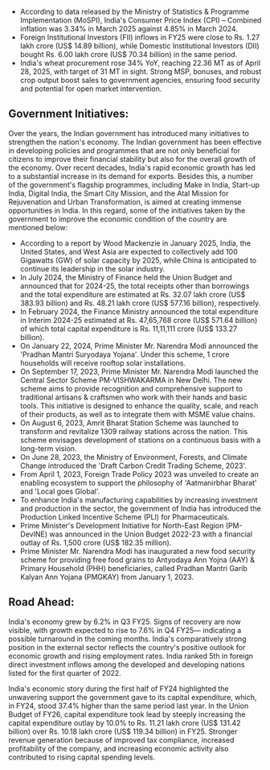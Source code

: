* According to data released by the Ministry of Statistics & Programme Implementation (MoSPI), India's Consumer Price Index (CPI) – Combined inflation was 3.34% in March 2025 against 4.85% in March 2024.
* Foreign Institutional Investors (FII) inflows in FY25 were close to Rs. 1.27 lakh crore (US$ 14.89 billion), while Domestic Institutional Investors (DII) bought Rs. 6.00 lakh crore (US$ 70.34 billion) in the same period.
* India's wheat procurement rose 34% YoY, reaching 22.36 MT as of April 28, 2025, with target of 31 MT in sight. Strong MSP, bonuses, and robust crop output boost sales to government agencies, ensuring food security and potential for open market intervention.

## Government Initiatives:

Over the years, the Indian government has introduced many initiatives to strengthen the nation's economy. The Indian government has been effective in developing policies and programmes that are not only beneficial for citizens to improve their financial stability but also for the overall growth of the economy. Over recent decades, India's rapid economic growth has led to a substantial increase in its demand for exports. Besides this, a number of the government's flagship programmes, including Make in India, Start-up India, Digital India, the Smart City Mission, and the Atal Mission for Rejuvenation and Urban Transformation, is aimed at creating immense opportunities in India. In this regard, some of the initiatives taken by the government to improve the economic condition of the country are mentioned below:

* According to a report by Wood Mackenzie in January 2025, India, the United States, and West Asia are expected to collectively add 100 Gigawatts (GW) of solar capacity by 2025, while China is anticipated to continue its leadership in the solar industry.
* In July 2024, the Ministry of Finance held the Union Budget and announced that for 2024-25, the total receipts other than borrowings and the total expenditure are estimated at Rs. 32.07 lakh crore (US$ 383.93 billion) and Rs. 48.21 lakh crore (US$ 577.16 billion), respectively.
* In February 2024, the Finance Ministry announced the total expenditure in Interim 2024-25 estimated at Rs. 47,65,768 crore (US$ 571.64 billion) of which total capital expenditure is Rs. 11,11,111 crore (US$ 133.27 billion).
* On January 22, 2024, Prime Minister Mr. Narendra Modi announced the 'Pradhan Mantri Suryodaya Yojana'. Under this scheme, 1 crore households will receive rooftop solar installations.
* On September 17, 2023, Prime Minister Mr. Narendra Modi launched the Central Sector Scheme PM-VISHWAKARMA in New Delhi. The new scheme aims to provide recognition and comprehensive support to traditional artisans & craftsmen who work with their hands and basic tools. This initiative is designed to enhance the quality, scale, and reach of their products, as well as to integrate them with MSME value chains.
* On August 6, 2023, Amrit Bharat Station Scheme was launched to transform and revitalize 1309 railway stations across the nation. This scheme envisages development of stations on a continuous basis with a long-term vision.
* On June 28, 2023, the Ministry of Environment, Forests, and Climate Change introduced the 'Draft Carbon Credit Trading Scheme, 2023'.
* From April 1, 2023, Foreign Trade Policy 2023 was unveiled to create an enabling ecosystem to support the philosophy of 'Aatmanirbhar Bharat' and 'Local goes Global'.
* To enhance India's manufacturing capabilities by increasing investment and production in the sector, the government of India has introduced the Production Linked Incentive Scheme (PLI) for Pharmaceuticals.
* Prime Minister's Development Initiative for North-East Region (PM-DevINE) was announced in the Union Budget 2022-23 with a financial outlay of Rs. 1,500 crore (US$ 182.35 million).
* Prime Minister Mr. Narendra Modi has inaugurated a new food security scheme for providing free food grains to Antyodaya Ann Yojna (AAY) & Primary Household (PHH) beneficiaries, called Pradhan Mantri Garib Kalyan Ann Yojana (PMGKAY) from January 1, 2023.

## Road Ahead:

India's economy grew by 6.2% in Q3 FY25. Signs of recovery are now visible, with growth expected to rise to 7.6% in Q4 FY25— indicating a possible turnaround in the coming months. India's comparatively strong position in the external sector reflects the country's positive outlook for economic growth and rising employment rates. India ranked 5th in foreign direct investment inflows among the developed and developing nations listed for the first quarter of 2022.

India's economic story during the first half of FY24 highlighted the unwavering support the government gave to its capital expenditure, which, in FY24, stood 37.4% higher than the same period last year. In the Union Budget of FY26, capital expenditure took lead by steeply increasing the capital expenditure outlay by 10.0% to Rs. 11.21 lakh crore (US$ 131.42 billion) over Rs. 10.18 lakh crore (US$ 119.34 billion) in FY25. Stronger revenue generation because of improved tax compliance, increased profitability of the company, and increasing economic activity also contributed to rising capital spending levels.